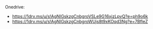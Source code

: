 Onedrive:
* https://1drv.ms/u/s!AgNIGskzgCnbgroVSLe9G16xjzLpvQ?e=ph9o6k 
* https://1drv.ms/u/s!AgNIGskzgCnbgroWUjs8t9xKOqd3Ng?e=7BfleZ 